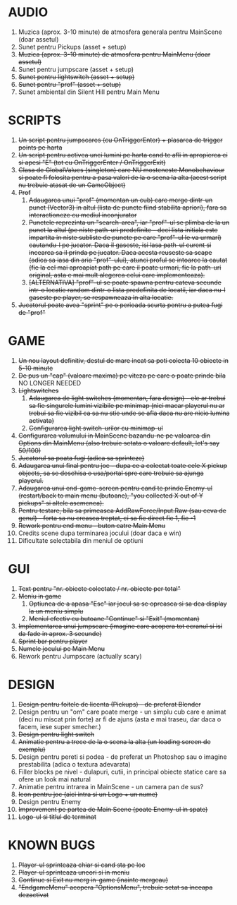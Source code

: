 <h1>AUDIO</h1>

1. Muzica (aprox. 3-10 minute) de atmosfera generala pentru MainScene (doar assetul)
2. Sunet pentru Pickups (asset + setup)
3. <s>Muzica (aprox. 3-10 minute) de atmosfera pentru MainMenu (doar assetul)</s>
4. Sunet pentru jumpscare (asset + setup)
5. <s>Sunet pentru lightswitch (asset + setup)</s>
6. <s>Sunet pentru "prof" (asset + setup)</s>
7. Sunet ambiental din Silent Hill pentru Main Menu

  
<h1>SCRIPTS</h1>

1. <s>Un script pentru jumpscares (cu OnTriggerEnter) + plasarea de trigger points pe harta</s>
2. <s>Un script pentru activea unei lumini pe harta cand te afli in apropierea ei si apesi "E" (tot cu OnTriggerEnter / OnTriggerExit)</s>
3. <s>Clasa de GlobalValues (singleton) care NU mosteneste Monobehaviour si poate fi folosita pentru a pasa valori de la o scena la alta (acest script nu trebuie atasat de un GameObject)</s>
4. <s>Prof</s>
    1. <s>Adaugarea unui "prof" (momentan un cub) care merge dintr-un punct (Vector3) in altul (lista de puncte fiind stabilita apriori), fara sa interactioneze cu mediul inconjurator</s>
    2. <s>Punctele reprezinta un "search-area", iar "prof"-ul se plimba de la un punct la altul (pe niste path-uri predefinite - deci lista initiala este impartita in niste subliste de puncte pe care "prof"-ul le va urmari) cautandu-l pe jucator. Daca il gaseste, isi lasa path-ul curent si incearca sa il prinda pe jucator. Daca acesta reuseste sa scape (adica sa iasa din aria "prof"-ului), atunci proful se intoarce la cautat (fie la cel mai aproapiat path pe care il poate urmari, fie la path-uri original, asta e mai mult alegerea celui care implementeaza).</s>
    3. <s>[ALTERNATIVA] "prof"-ul se poate spawna pentru cateva secunde intr-o locatie random dintr-o lista predefinita de locatii, iar daca nu-l gaseste pe player, se respawneaza in alta locatie.</s>
5. <s>Jucatorul poate avea "sprint" pe o perioada scurta pentru a putea fugi de "prof"</s>

  
<h1>GAME</h1>

1. <s>Un nou layout definitiv, destul de mare incat sa poti colecta 10 obiecte in 5-10 minute</s>
2. <s>De pus un "cap" (valoare maxima) pe viteza pe care o poate prinde bila</s> NO LONGER NEEDED
3. <s>Lightswitches</s>
    1. <s>Adaugarea de light switches (momentan, fara design) - ele ar trebui sa fie singurele lumini vizibile pe minimap (nici macar playerul nu ar trebui sa fie vizibil ca sa nu stie unde se afla daca nu are nicio lumina activata)</s>
    2. <s>Configurarea light switch-urilor cu minimap-ul</s>
4. <s>Configurarea volumului in MainScene bazandu-ne pe valoarea din Options din MainMenu (also trebuie setata o valoare default, let's say 50/100)</s>
5. <s>Jucatorul sa poata fugi (adica sa sprinteze)</s>
6. <s>Adaugarea unui final pentru joc - dupa ce a colectat toate cele X pickup objects, sa se deschisa o usa/portal spre care trebuie sa ajunga playerul.</s>
7. <s>Adaugarea unui end-game-screen pentru cand te prinde Enemy-ul (restart/back to main menu (butoane), "you collected X out of Y pickups" si altele asemenea).</s>
8. <s>Pentru testare, bila sa primeasca AddRawForce/Input.Raw (sau ceva de genul) - forta sa nu creasca treptat, ci sa fie direct fie 1, fie -1</s>
9. <s>Rework pentru end menu - buton catre Main Menu</s>
10. Credits scene dupa terminarea jocului (doar daca e win)
11. Dificultate selectabila din meniul de optiuni
  

<h1>GUI</h1>

1. <s>Text pentru "nr. obiecte colectate / nr. obiecte per total"</s>
2. <s>Meniu in game</s>
    1. <s>Optiunea de a apasa "Esc" iar jocul sa se opreasca si sa dea display la un meniu simplu</s>
    2. <s>Meniul efectiv cu butoane "Continue" si "Exit" (momentan)</s>
3. <s>Implementarea unui jumpscare (imagine care acopera tot ecranul si isi da fade in aprox. 3 secunde)</s>
4. <s>Sprint bar pentru player</s>
5. <s>Numele jocului pe Main Menu</s>
6. Rework pentru Jumpscare (actually scary)

 
<h1>DESIGN</h1>

1. <s>Design pentru foitele de licenta (Pickups) - de preferat Blender</s>
1. Design pentru un "om" care poate merge - un simplu cub care e animat (deci nu miscat prin forte) ar fi de ajuns (asta e mai traseu, dar daca o facem, iese super smecher.)
1. <s>Design pentru light switch</s>
1. <s>Animatie pentru a trece de la o scena la alta (un loading screen de exemplu)</s>
1. Design pentru pereti si podea - de preferat un Photoshop sau o imagine prestabilita (adica o textura adevarata)
1. Filler blocks pe nivel - dulapuri, cutii, in principal obiecte statice care sa ofere un look mai natural
1. Animatie pentru intrarea in MainScene - un camera pan de sus?
1. <s>Icon pentru joc (aici intra si un Logo + un nume)</s>
1. Design pentru Enemy
1. <s>Improvement pe partea de Main Scene (poate Enemy-ul in spate)</s>
1. <s>Logo-ul si titlul de terminat</s>


<h1>KNOWN BUGS</h1>

1. <s>Player-ul sprinteaza chiar si cand sta pe loc</s>
1. <s>Player-ul sprinteaza uneori si in meniu</s>
1. <s>Continue si Exit nu merg in-game (inainte mergeau)</s>
1. <s>"EndgameMenu" acopera "OptionsMenu", trebuie setat sa inceapa dezactivat</s>
